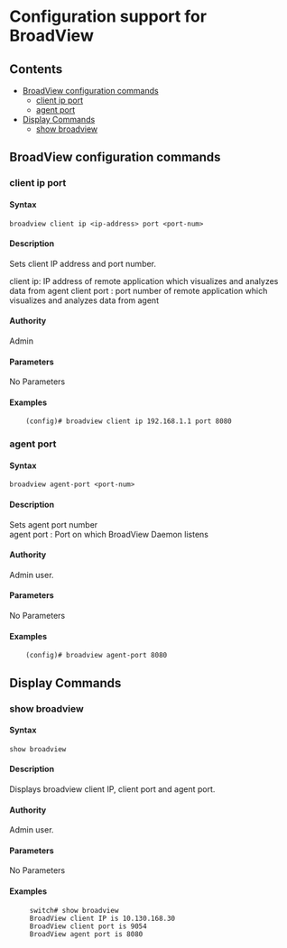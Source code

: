 # Configuration support for BroadView

## Contents

- [BroadView configuration commands](#broadview-configuration-commands)
    - [client ip port](#client-ip-port)
    - [agent port](#agent-port)
- [Display Commands](#display-commands)
    - [show broadview](#show-broadview)


## BroadView configuration commands

### client ip port

#### Syntax
```
broadview client ip <ip-address> port <port-num>
```
#### Description
Sets client IP address and port number.

client ip: IP address of remote application which visualizes and analyzes data from agent
client port : port number of remote application which visualizes and analyzes data from agent


#### Authority
Admin
#### Parameters

No Parameters

#### Examples
```
    (config)# broadview client ip 192.168.1.1 port 8080
```
### agent port

#### Syntax
```
broadview agent-port <port-num>
```
#### Description
Sets agent port number  
agent port : Port on which BroadView Daemon listens
#### Authority
Admin user.
#### Parameters

No Parameters

#### Examples
```
    (config)# broadview agent-port 8080
```
## Display Commands
### show broadview

#### Syntax
```
show broadview
```
#### Description
Displays broadview client IP, client port and agent port.
#### Authority
Admin user.
#### Parameters
No Parameters

#### Examples
```
     switch# show broadview
     BroadView client IP is 10.130.168.30
     BroadView client port is 9054
     BroadView agent port is 8080

```

 